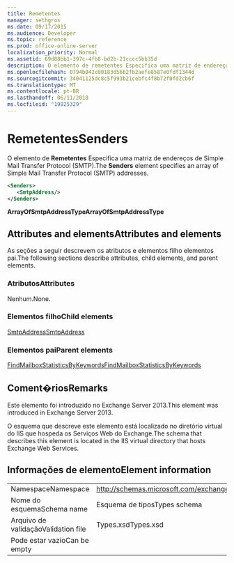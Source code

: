 ```yaml
---
title: Remetentes
manager: sethgros
ms.date: 09/17/2015
ms.audience: Developer
ms.topic: reference
ms.prod: office-online-server
localization_priority: Normal
ms.assetid: 69d88bb1-397c-4fb8-bd2b-21cccc5bb35d
description: O elemento de remetentes Especifica uma matriz de endereços de Simple Mail Transfer Protocol (SMTP).
ms.openlocfilehash: 0794b042c00183d56b2fb2aefe8587e0fdf1344d
ms.sourcegitcommit: 34041125dc8c5f993b21cebfc4f8b72f0fd2cb6f
ms.translationtype: MT
ms.contentlocale: pt-BR
ms.lasthandoff: 06/11/2018
ms.locfileid: "19825329"
---
```

# <a name="senders"></a><span data-ttu-id="03c68-103">Remetentes</span><span class="sxs-lookup"><span data-stu-id="03c68-103">Senders</span></span>

<span data-ttu-id="03c68-104">O elemento de **Remetentes** Especifica uma matriz de endereços de Simple Mail Transfer Protocol (SMTP).</span><span class="sxs-lookup"><span data-stu-id="03c68-104">The **Senders** element specifies an array of Simple Mail Transfer Protocol (SMTP) addresses.</span></span> 
  
```XML
<Senders>
   <SmtpAddress/>
</Senders>
```

 <span data-ttu-id="03c68-105">**ArrayOfSmtpAddressType**</span><span class="sxs-lookup"><span data-stu-id="03c68-105">**ArrayOfSmtpAddressType**</span></span>
## <a name="attributes-and-elements"></a><span data-ttu-id="03c68-106">Attributes and elements</span><span class="sxs-lookup"><span data-stu-id="03c68-106">Attributes and elements</span></span>

<span data-ttu-id="03c68-107">As seções a seguir descrevem os atributos e elementos filho elementos pai.</span><span class="sxs-lookup"><span data-stu-id="03c68-107">The following sections describe attributes, child elements, and parent elements.</span></span>
  
### <a name="attributes"></a><span data-ttu-id="03c68-108">Atributos</span><span class="sxs-lookup"><span data-stu-id="03c68-108">Attributes</span></span>

<span data-ttu-id="03c68-109">Nenhum.</span><span class="sxs-lookup"><span data-stu-id="03c68-109">None.</span></span>
  
### <a name="child-elements"></a><span data-ttu-id="03c68-110">Elementos filho</span><span class="sxs-lookup"><span data-stu-id="03c68-110">Child elements</span></span>

[<span data-ttu-id="03c68-111">SmtpAddress</span><span class="sxs-lookup"><span data-stu-id="03c68-111">SmtpAddress</span></span>](smtpaddress.md)
  
### <a name="parent-elements"></a><span data-ttu-id="03c68-112">Elementos pai</span><span class="sxs-lookup"><span data-stu-id="03c68-112">Parent elements</span></span>

[<span data-ttu-id="03c68-113">FindMailboxStatisticsByKeywords</span><span class="sxs-lookup"><span data-stu-id="03c68-113">FindMailboxStatisticsByKeywords</span></span>](findmailboxstatisticsbykeywords.md)
  
## <a name="remarks"></a><span data-ttu-id="03c68-114">Coment�rios</span><span class="sxs-lookup"><span data-stu-id="03c68-114">Remarks</span></span>

<span data-ttu-id="03c68-115">Este elemento foi introduzido no Exchange Server 2013.</span><span class="sxs-lookup"><span data-stu-id="03c68-115">This element was introduced in Exchange Server 2013.</span></span>
  
<span data-ttu-id="03c68-116">O esquema que descreve este elemento está localizado no diretório virtual do IIS que hospeda os Serviços Web do Exchange.</span><span class="sxs-lookup"><span data-stu-id="03c68-116">The schema that describes this element is located in the IIS virtual directory that hosts Exchange Web Services.</span></span>
  
## <a name="element-information"></a><span data-ttu-id="03c68-117">Informações de elemento</span><span class="sxs-lookup"><span data-stu-id="03c68-117">Element information</span></span>

|||
|:-----|:-----|
|<span data-ttu-id="03c68-118">Namespace</span><span class="sxs-lookup"><span data-stu-id="03c68-118">Namespace</span></span>  <br/> |http://schemas.microsoft.com/exchange/services/2006/types  <br/> |
|<span data-ttu-id="03c68-119">Nome do esquema</span><span class="sxs-lookup"><span data-stu-id="03c68-119">Schema name</span></span>  <br/> |<span data-ttu-id="03c68-120">Esquema de tipos</span><span class="sxs-lookup"><span data-stu-id="03c68-120">Types schema</span></span>  <br/> |
|<span data-ttu-id="03c68-121">Arquivo de validação</span><span class="sxs-lookup"><span data-stu-id="03c68-121">Validation file</span></span>  <br/> |<span data-ttu-id="03c68-122">Types.xsd</span><span class="sxs-lookup"><span data-stu-id="03c68-122">Types.xsd</span></span>  <br/> |
|<span data-ttu-id="03c68-123">Pode estar vazio</span><span class="sxs-lookup"><span data-stu-id="03c68-123">Can be empty</span></span>  <br/> ||
   


